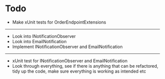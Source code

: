 # Todo

* Make xUnit tests for OrderEndpointExtensions
---
* Look into INotificationObserver
* Look into EmailNotification
* Implement INotificationObserver and EmailNotification
 ---
* xUnit test for INotificationObserver and EmailNotification
* Look through everything, see if there is anything that can be refactored, tidy up the code, make sure everything is working as intended etc